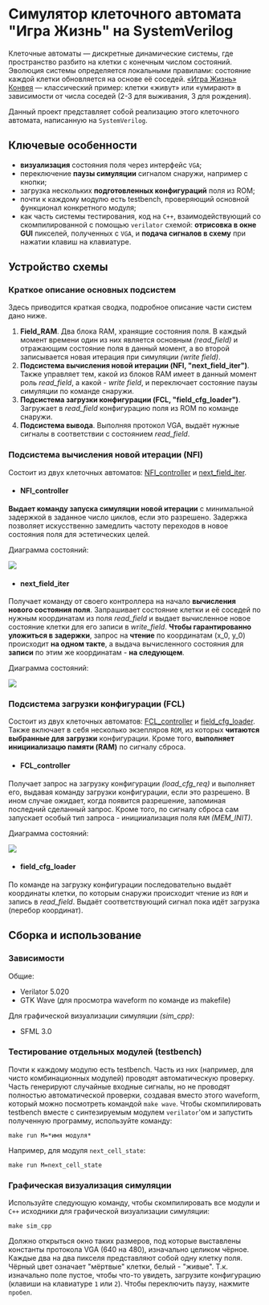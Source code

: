 # Симулятор клеточного автомата "Игра Жизнь" на SystemVerilog

Клеточные автоматы — дискретные динамические системы, где пространство разбито на клетки с конечным числом состояний. Эволюция системы определяется локальными правилами: состояние каждой клетки обновляется на основе её соседей. [«Игра Жизнь» Конвея](https://en.wikipedia.org/wiki/Conway's_Game_of_Life) — классический пример: клетки «живут» или «умирают» в зависимости от числа соседей (2-3 для выживания, 3 для рождения). 

Данный проект представляет собой реализацию этого клеточного автомата, написанную на `SystemVerilog`. 

## Ключевые особенности

- **визуализация** состояния поля через интерфейс `VGA`; 
- переключение **паузы симуляции** сигналом снаружи, например с кнопки; 
- загрузка нескольких **подготовленных конфигураций** поля из ROM;
- почти к каждому модулю есть testbench, проверяющий основной функционал конкретного модуля;
- как часть системы тестирования, код на `C++`, взаимодействующий со скомпилированной с помощью `verilator` схемой: **отрисовка в окне GUI** пикселей, полученных с `VGA`, и **подача сигналов в схему** при нажатии клавиш на клавиатуре.

## Устройство схемы

### Краткое описание основных подсистем

Здесь приводится краткая сводка, подробное описание части систем дано ниже.

1. **Field_RAM**. Два блока RAM, хранящие состояния поля. В каждый момент времени один из них является основным _(read_field)_ и отражающим состояние поля в данный момент, а во второй записывается новая итерация при симуляции _(write field)_.
2. **Подсистема вычисления новой итерации (NFI, "next_field_iter")**. Также управляет тем, какой из блоков RAM имеет в данный момент роль _read_field_, а какой - _write field_, и переключает состояние паузы симуляции по команде снаружи.
3. **Подсистема загрузки конфигурации (FCL, "field_cfg_loader")**. Загружает в _read_field_ конфигурацию поля из ROM по команде снаружи.
4. **Подсистема вывода**. Выполняя протокол VGA, выдаёт нужные сигналы в соответствии с состоянием _read_field_.  

### Подсистема вычисления новой итерации (NFI)

Состоит из двух клеточных автоматов: [NFI_controller](./src/NFI_controller.sv) и [next_field_iter](./src/next_field_iter.sv). 

- #### NFI_controller

**Выдает команду запуска симуляции новой итерации** с минимальной задержкой в заданное число циклов, если это разрешено. Задержка позволяет искусственно замедлить частоту переходов в новое состояния поля для эстетических целей.

Диаграмма состояний:

![](readme_imgs/NFI_controller.png)

- #### next_field_iter

Получает команду от своего контроллера на начало **вычисления нового состояния поля**. Запрашивает состояние клетки и её соседей по нужным координатам из поля _read_field_ и выдает вычисленное новое состояние клетки для его записи в _write_field_. **Чтобы гарантированно уложиться в задержки**, запрос на **чтение** по координатам (x_0, y_0) происходит **на одном такте**, а выдача вычисленного состояния для **записи** по этим же координатам - **на следующем**.

Диаграмма состояний:

![](readme_imgs/next_field_iter.png)

### Подсистема загрузки конфигурации (FCL)

Состоит из двух клеточных автоматов: [FCL_controller](./src/FCL_controller.sv) и [field_cfg_loader](./src/field_cfg_loader.sv). Также включает в себя несколько экзепляров `ROM`, из которых **читаются выбранные для загрузки** конфигурации. Кроме того, **выполняет иницииализацю памяти (RAM)** по сигналу сброса. 

- #### FCL_controller

Получает запрос на загрузку конфигурации _(load_cfg_req)_ и выполняет его, выдавая команду загрузки конфигурации, если это разрешено. В ином случае ожидает, когда появится разрешение, запоминая последний сделанный запрос. Кроме того, по сигналу сброса сам запускает особый тип запроса - иницииализация поля `RAM` _(MEM_INIT)_.  

Диаграмма состояний:

![](readme_imgs/FCL_controller.png)

- #### field_cfg_loader

По команде на загрузку конфигурации последовательно выдаёт координаты клетки, по которым снаружи происходит чтение из `ROM` и запись в _read_field_. Выдаёт соответствующий сигнал пока идёт загрузка (перебор координат).

## Сборка и использование

### Зависимости

Общие:

- Verilator 5.020
- GTK Wave (для просмотра waveform по команде из makefile)

Для графической визуализации симуляции _(sim_cpp)_:

- SFML 3.0

### Тестирование отдельных модулей (testbench)

Почти к каждому модулю есть testbench. Часть из них (например, для чисто комбинационных модулей) проводят автоматическую проверку. Часть генерируют случайные входные сигналы, но не проводят полностью автоматической проверки, создавая вместо этого waveform, который можно посмотреть командой `make wave`. Чтобы скомпилировать testbench вместе с синтезируемым модулем `verilator`'ом и запустить полученную программу, используйте команду:

```
make run M=*имя модуля*
```

Например, для модуля `next_cell_state`:

```
make run M=next_cell_state
```

### Графическая визуализация симуляции

Используйте следующую команду, чтобы скомпилировать все модули и `C++` исходники для графической визуализации симуляции: 

```
make sim_cpp
```

Должно открыться окно таких размеров, под которые выставлены константы протокола VGA (640 на 480), изначально целиком чёрное. Каждые два на два пикселя представляют собой одну клетку поля. Чёрный цвет означает "мёртвые" клетки, белый - "живые". Т.к. изначально поле пустое, чтобы что-то увидеть, загрузите конфигурацию (клавиши на клавиатуре `1` или `2`). Чтобы переключить паузу, нажмите `пробел`.
